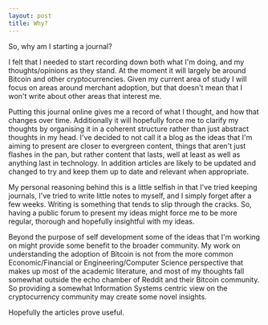 ```yaml
---
layout: post
title: Why?
---
```

So, why am I starting a journal? 

I felt that I needed to start recording down both what I'm doing, and my thoughts/opinions as they stand. At the moment it will largely be around Bitcoin and other cryptocurrencies. Given my current area of study I will focus on areas around merchant adoption, but that doesn't mean that I won't write about other areas that interest me.

Putting this journal online gives me a record of what I thought, and how that changes over time. Additionally it will hopefully force me to clarify my thoughts by organising it in a coherent structure rather than just abstract thoughts in my head. I've decided to not call it a blog as the ideas that I'm aiming to present are closer to evergreen content, things that aren't just flashes in the pan, but rather content that lasts, well at least as well as anything last in technology. In addition articles are likely to be updated and changed to try and keep them up to date and relevant when appropriate. 

My personal reasoning behind this is a little selfish in that I've tried keeping journals, I've tried to write little notes to myself, and I simply forget after a few weeks. Writing is something that tends to slip through the cracks. So, having a public forum to present my ideas might force me to be more regular, thorough and hopefully insightful with my ideas.

Beyond the purpose of self development some of the ideas that I'm working on might provide some benefit to the broader community. My work on understanding the adoption of Bitcoin is not from the more common Economic/Financial or Engineering/Computer Science perspective that makes up most of the academic literature, and most of my thoughts fall somewhat outside the echo chamber of Reddit and their Bitcoin community. So providing a somewhat Information Systems centric view on the cryptocurrency community may create some novel insights. 

Hopefully the articles prove useful. 